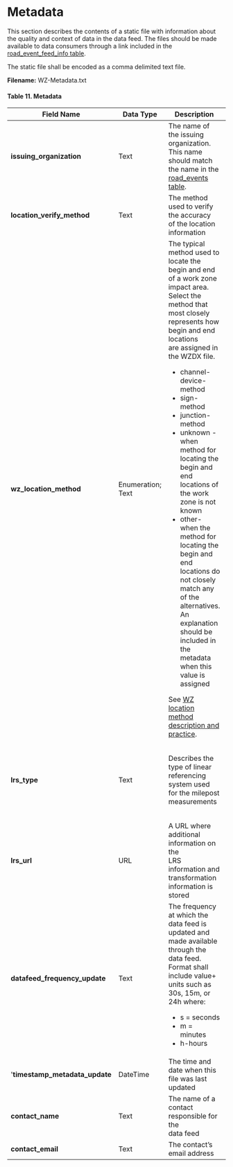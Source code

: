 # Metadata
This section describes the contents of a static file with information about the quality and context of data in the data feed. The files should be made available to data consumers through a link included in the [road_event_feed_info table](https://github.com/usdot-jpo-ode/jpo-wzdx/blob/v2editorial/data-tables/road_event_feed_info.md).

The static file shall be encoded as a comma delimited text file.

**Filename:** WZ-Metadata.txt

#### Table 11. Metadata
Field Name | Data Type | Description | Conformance | Notes
--------- | ----------- | ------- | ---------| --------
**issuing_organization** | Text | The name of the issuing organization.<br>This name should match the name in the<br>[road_events table](https://github.com/usdot-jpo-ode/jpo-wzdx/blob/v2editorial/data-tables/road_events.md). | Required | Example Anyplace public works
**location_verify_method** | Text | The method used to verify the accuracy<br>of the location information | Required | Example Survey accurate GPS equipment accurate to 0.1 cm
**wz_location_method** | Enumeration; Text | The typical method used to locate the<br>begin and end of a work zone impact area.<br>Select the method that most closely<br>represents how begin and end locations<br>are assigned in the WZDX file.<ul><li>channel-device-method</li><li>sign-method</li><li>junction-method</li><li>unknown - when method for<br>locating the begin and end<br>locations of the work zone is not known</li><li>other- when the method for<br>locating the begin and end<br>locations do not closely match any of the alternatives. An explanation<br>should be included in the<br>metadata when this value is assigned</li></ul>See [WZ location method description and practice](https://github.com/usdot-jpo-ode/jpo-wzdx/blob/v2editorial/sample-files/README.md#wz-location-method-description-and-practices). | Required | Example channel-device-method
**lrs_type** | Text |Describes the type of linear referencing<br>system used for the milepost<br>measurements | Required | Example Use of milemarkers posted by the<br>roadways. These are registered<br>to a dynamic segmentation of<br>statewide LRS basemap. 
**lrs_url** | URL |A URL where additional information on the<br>LRS information and transformation<br>information is stored | Optional | Example https://aaa.bbb.com/lrs
**datafeed_frequency_update** | Text | The frequency at which the data feed is<br>updated and made available through the<br>data feed. Format shall include value+<br>units such as<br>30s, 15m, or 24h where:<ul><li>s = seconds</li><li>m = minutes</li><li>h-hours</li></ul> | Optional | Example 30s<br>15m<br>24h
'**timestamp_metadata_update** | DateTime | The time and date when this file was last<br>updated | Required | Example 2016-04-12T00:01:00
**contact_name** | Text |The name of a contact responsible for the<br>data feed | Required |Example Jo Help
**contact_email** | Text | The contact’s email address | Required | Example jhelp@anyplacePW.com
